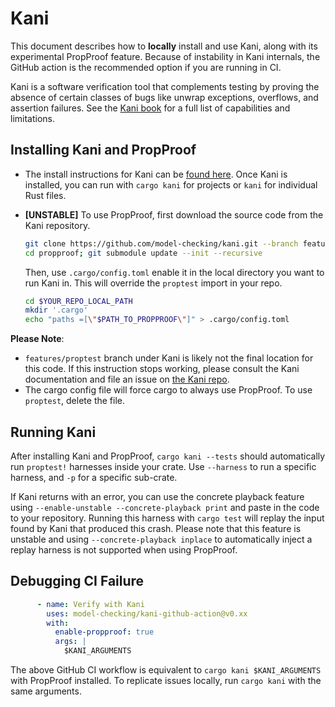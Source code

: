 # Kani
This document describes how to **locally** install and use Kani, along
with its experimental PropProof feature. Because of instability in
Kani internals, the GitHub action is the recommended option if you are
running in CI.

Kani is a software verification tool that complements testing by
proving the absence of certain classes of bugs like unwrap exceptions,
overflows, and assertion failures. See the [Kani
book](https://model-checking.github.io/kani/) for a full list of
capabilities and limitations.

## Installing Kani and PropProof
-  The install instructions for Kani can be [found
   here](https://model-checking.github.io/kani/install-guide.html). Once
   Kani is installed, you can run with `cargo kani` for projects or
   `kani` for individual Rust files.
- **[UNSTABLE]** To use PropProof, first download the source code
  from the Kani repository.
  ```bash
  git clone https://github.com/model-checking/kani.git --branch features/proptest propproof
  cd propproof; git submodule update --init --recursive
  ```

  Then, use `.cargo/config.toml` enable it in the local directory you
  want to run Kani in. This will override the `proptest` import in
  your repo.

  ```bash
  cd $YOUR_REPO_LOCAL_PATH
  mkdir '.cargo'
  echo "paths =[\"$PATH_TO_PROPPROOF\"]" > .cargo/config.toml
  ```

**Please Note**:
- `features/proptest` branch under Kani is likely not the final
  location for this code. If this instruction stops working, please
  consult the Kani documentation and file an issue on [the Kani
  repo](https://github.com/model-checking/kani.git).
- The cargo config file will force cargo to always use PropProof. To
  use `proptest`, delete the file.

## Running Kani
After installing Kani and PropProof, `cargo kani --tests` should
automatically run `proptest!` harnesses inside your crate. Use
`--harness` to run a specific harness, and `-p` for a specific
sub-crate.

If Kani returns with an error, you can use the concrete playback
feature using `--enable-unstable --concrete-playback print` and paste
in the code to your repository. Running this harness with `cargo test`
will replay the input found by Kani that produced this crash. Please
note that this feature is unstable and using `--concrete-playback
inplace` to automatically inject a replay harness is not supported
when using PropProof.

## Debugging CI Failure
```yaml
      - name: Verify with Kani
        uses: model-checking/kani-github-action@v0.xx
        with:
          enable-propproof: true
          args: |
            $KANI_ARGUMENTS
```

The above GitHub CI workflow is equivalent to `cargo kani
$KANI_ARGUMENTS` with PropProof installed. To replicate issues
locally, run `cargo kani` with the same arguments.
